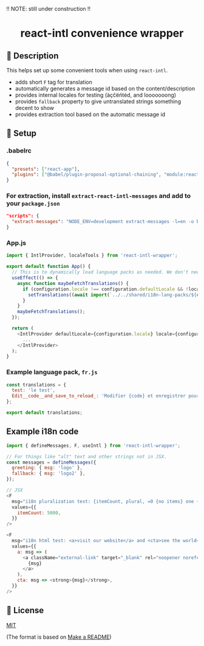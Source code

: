 ‼️ NOTE: still under construction ‼️

<h1 align="center">
  react-intl convenience wrapper
</h1>

## 📯 Description

This helps set up some convenient tools when using `react-intl`.

- adds short `F` tag for translation
- automatically generates a message id based on the content/description
- provides internal locales for testing (àçčëńtėd, and looooooong)
- provides `fallback` property to give untranslated strings something decent to show
- provides extraction tool based on the automatic message id

## 💾 Setup

### .babelrc

```json
{
  "presets": ["react-app"],
  "plugins": ["@babel/plugin-proposal-optional-chaining", "module:react-intl-wrapper"]
}
```

### For extraction, install `extract-react-intl-messages` and add to your `package.json`

```.json
"scripts": {
  "extract-messages": "NODE_ENV=development extract-messages -l=en -o build/messages --flat --moduleSourceName react-intl-wrapper --additionalComponentNames F '**/!(*.test).js'"
}
```

### App.js

```js
import { IntlProvider, localeTools } from 'react-intl-wrapper';

export default function App() {
  // This is to dynamically load language packs as needed. We don't need them all client-side.
  useEffect(() => {
    async function maybeFetchTranslations() {
      if (configuration.locale !== configuration.defaultLocale && !localeTools.isInternalLocale(configuration.locale)) {
        setTranslations((await import(`../../shared/i18n-lang-packs/${configuration.locale}`)).default);
      }
    }
    maybeFetchTranslations();
  });

  return (
    <IntlProvider defaultLocale={configuration.locale} locale={configuration.locale} messages={translations}>
      ...
    </IntlProvider>
  );
}
```

### Example language pack, `fr.js`

```js
const translations = {
  test: 'le test',
  Edit__code__and_save_to_reload_: 'Modifier {code} et enregistrer pour recharger.',
};

export default translations;
```

## Example i18n code

```js
import { defineMessages, F, useIntl } from 'react-intl-wrapper';

// For things like "alt" text and other strings not in JSX.
const messages = defineMessages({
  greeting: { msg: 'logo' },
  fallback: { msg: 'logo2' },
});

// JSX
<F
  msg="i18n pluralization test: {itemCount, plural, =0 {no items} one {# item} other {# items}}."
  values={{
    itemCount: 5000,
  }}
/>

<F
  msg="i18n html test: <a>visit our website</a> and <cta>see the world</cta>"
  values={{
    a: msg => (
      <a className="external-link" target="_blank" rel="noopener noreferrer" href="https://www.example.com/">
        {msg}
      </a>
    ),
    cta: msg => <strong>{msg}</strong>,
  }}
/>
```

## 📜 License

[MIT](license.md)

(The format is based on [Make a README](https://www.makeareadme.com/))

